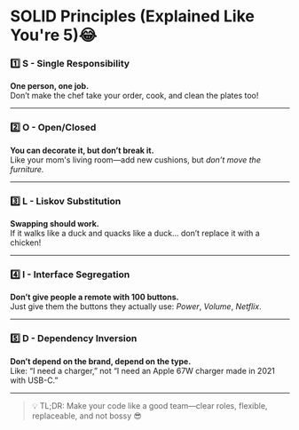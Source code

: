 # SOLID Principles (Explained Like You're 5)😂 

### 1️⃣ S - Single Responsibility  
**One person, one job.**  
Don’t make the chef take your order, cook, and clean the plates too!

---

### 2️⃣ O - Open/Closed  
**You can decorate it, but don’t break it.**  
Like your mom's living room—add new cushions, but *don’t move the furniture.*

---

### 3️⃣ L - Liskov Substitution  
**Swapping should work.**  
If it walks like a duck and quacks like a duck... don’t replace it with a chicken!

---

### 4️⃣ I - Interface Segregation  
**Don’t give people a remote with 100 buttons.**  
Just give them the buttons they actually use: *Power*, *Volume*, *Netflix*.

---

### 5️⃣ D - Dependency Inversion  
**Don’t depend on the brand, depend on the type.**  
Like: “I need a charger,” not “I need an Apple 67W charger made in 2021 with USB-C.”

---

> 💡 TL;DR: Make your code like a good team—clear roles, flexible, replaceable, and not bossy 😎
